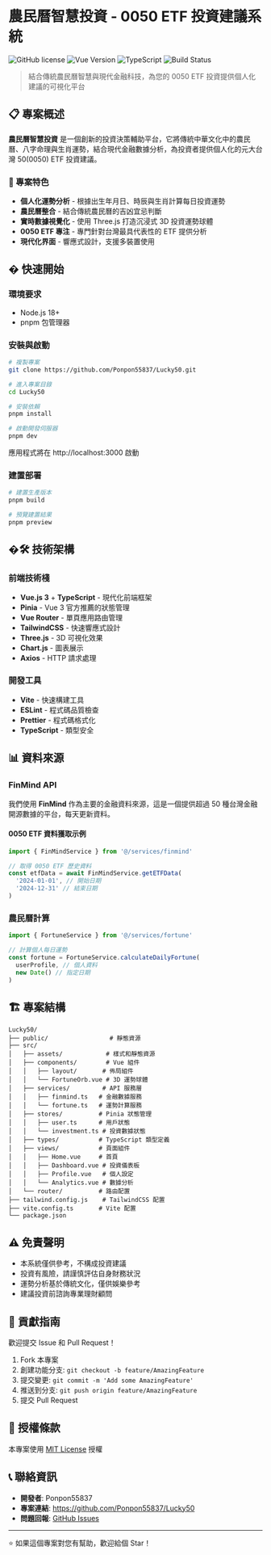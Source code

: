 # 農民曆智慧投資 - 0050 ETF 投資建議系統

![GitHub license](https://img.shields.io/github/license/Ponpon55837/Lucky50)
![Vue Version](https://img.shields.io/badge/vue-3.x-green)
![TypeScript](https://img.shields.io/badge/typescript-5.x-blue)
![Build Status](https://img.shields.io/badge/build-passing-brightgreen)

> 結合傳統農民曆智慧與現代金融科技，為您的 0050 ETF 投資提供個人化建議的可視化平台

## 📋 專案概述

**農民曆智慧投資** 是一個創新的投資決策輔助平台，它將傳統中華文化中的農民曆、八字命理與生肖運勢，結合現代金融數據分析，為投資者提供個人化的元大台灣 50(0050) ETF 投資建議。

### 🎯 專案特色

- **個人化運勢分析** - 根據出生年月日、時辰與生肖計算每日投資運勢
- **農民曆整合** - 結合傳統農民曆的吉凶宜忌判斷
- **實時數據視覺化** - 使用 Three.js 打造沉浸式 3D 投資運勢球體
- **0050 ETF 專注** - 專門針對台灣最具代表性的 ETF 提供分析
- **現代化界面** - 響應式設計，支援多裝置使用

## � 快速開始

### 環境要求

- Node.js 18+
- pnpm 包管理器

### 安裝與啟動

```bash
# 複製專案
git clone https://github.com/Ponpon55837/Lucky50.git

# 進入專案目錄
cd Lucky50

# 安裝依賴
pnpm install

# 啟動開發伺服器
pnpm dev
```

應用程式將在 http://localhost:3000 啟動

### 建置部署

```bash
# 建置生產版本
pnpm build

# 預覽建置結果
pnpm preview
```

## �🛠 技術架構

### 前端技術棧

- **Vue.js 3** + **TypeScript** - 現代化前端框架
- **Pinia** - Vue 3 官方推薦的狀態管理
- **Vue Router** - 單頁應用路由管理
- **TailwindCSS** - 快速響應式設計
- **Three.js** - 3D 可視化效果
- **Chart.js** - 圖表展示
- **Axios** - HTTP 請求處理

### 開發工具

- **Vite** - 快速構建工具
- **ESLint** - 程式碼品質檢查
- **Prettier** - 程式碼格式化
- **TypeScript** - 類型安全

## 📊 資料來源

### FinMind API

我們使用 **FinMind** 作為主要的金融資料來源，這是一個提供超過 50 種台灣金融開源數據的平台，每天更新資料。

#### 0050 ETF 資料獲取示例

```typescript
import { FinMindService } from '@/services/finmind'

// 取得 0050 ETF 歷史資料
const etfData = await FinMindService.getETFData(
  '2024-01-01', // 開始日期
  '2024-12-31' // 結束日期
)
```

### 農民曆計算

```typescript
import { FortuneService } from '@/services/fortune'

// 計算個人每日運勢
const fortune = FortuneService.calculateDailyFortune(
  userProfile, // 個人資料
  new Date() // 指定日期
)
```

## 🏗 專案結構

```
Lucky50/
├── public/                 # 靜態資源
├── src/
│   ├── assets/            # 樣式和靜態資源
│   ├── components/        # Vue 組件
│   │   ├── layout/       # 佈局組件
│   │   └── FortuneOrb.vue # 3D 運勢球體
│   ├── services/         # API 服務層
│   │   ├── finmind.ts   # 金融數據服務
│   │   └── fortune.ts   # 運勢計算服務
│   ├── stores/          # Pinia 狀態管理
│   │   ├── user.ts      # 用戶狀態
│   │   └── investment.ts # 投資數據狀態
│   ├── types/           # TypeScript 類型定義
│   ├── views/           # 頁面組件
│   │   ├── Home.vue     # 首頁
│   │   ├── Dashboard.vue # 投資儀表板
│   │   ├── Profile.vue   # 個人設定
│   │   └── Analytics.vue # 數據分析
│   └── router/          # 路由配置
├── tailwind.config.js    # TailwindCSS 配置
├── vite.config.ts       # Vite 配置
└── package.json
```

## ⚠️ 免責聲明

- 本系統僅供參考，不構成投資建議
- 投資有風險，請謹慎評估自身財務狀況
- 運勢分析基於傳統文化，僅供娛樂參考
- 建議投資前諮詢專業理財顧問

## 🤝 貢獻指南

歡迎提交 Issue 和 Pull Request！

1. Fork 本專案
2. 創建功能分支: `git checkout -b feature/AmazingFeature`
3. 提交變更: `git commit -m 'Add some AmazingFeature'`
4. 推送到分支: `git push origin feature/AmazingFeature`
5. 提交 Pull Request

## 📄 授權條款

本專案使用 [MIT License](LICENSE) 授權

## 📞 聯絡資訊

- **開發者**: Ponpon55837
- **專案連結**: https://github.com/Ponpon55837/Lucky50
- **問題回報**: [GitHub Issues](https://github.com/Ponpon55837/Lucky50/issues)

---

⭐ 如果這個專案對您有幫助，歡迎給個 Star！
